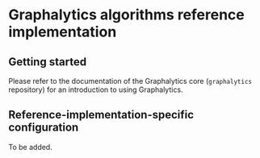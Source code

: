 # Graphalytics algorithms reference implementation

## Getting started

Please refer to the documentation of the Graphalytics core (`graphalytics` repository) for an introduction to using Graphalytics.

## Reference-implementation-specific configuration

To be added.

